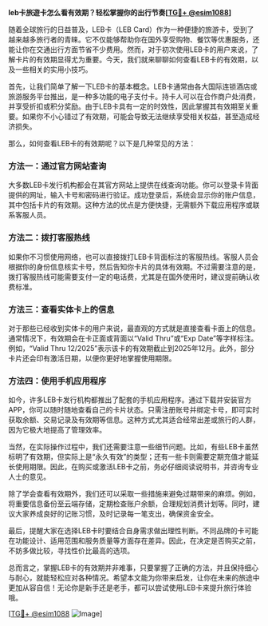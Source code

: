 **leb卡旅遊卡怎么看有效期？轻松掌握你的出行节奏[[TG💪+ @esim1088](https://t.me/s/esim1088)]**

随着全球旅行的日益普及，LEB卡（LEB Card）作为一种便捷的旅游卡，受到了越来越多旅行者的青睐。它不仅能够帮助你在国外享受购物、餐饮等优惠服务，还能让你在交通出行方面节省不少费用。然而，对于初次使用LEB卡的用户来说，了解卡片的有效期显得尤为重要。今天，我们就来聊聊如何查看LEB卡的有效期，以及一些相关的实用小技巧。

首先，让我们简单了解一下LEB卡的基本概念。LEB卡通常由各大国际连锁酒店或旅游服务平台推出，是一种多功能的电子支付卡。持卡人可以在合作商户处消费，并享受折扣或积分奖励。由于LEB卡具有一定的时效性，因此掌握其有效期至关重要。如果你不小心错过了有效期，可能会导致无法继续享受相关权益，甚至造成经济损失。

那么，如何查看LEB卡的有效期呢？以下是几种常见的方法：

### 方法一：通过官方网站查询

大多数LEB卡发行机构都会在其官方网站上提供在线查询功能。你可以登录卡背面提供的网址，输入卡号和密码进行验证。成功登录后，系统会显示你的账户信息，其中包括卡片的有效期。这种方法的优点是方便快捷，无需额外下载应用程序或联系客服人员。

### 方法二：拨打客服热线

如果你不习惯使用网络，也可以直接拨打LEB卡背面标注的客服热线。客服人员会根据你的身份信息核实卡号，然后告知你卡片的具体有效期。不过需要注意的是，拨打客服热线可能需要支付一定的电话费，尤其是在国外使用时，建议提前确认收费标准。

### 方法三：查看实体卡上的信息

对于那些已经收到实体卡的用户来说，最直观的方式就是直接查看卡面上的信息。通常情况下，有效期会在卡正面或背面以“Valid Thru”或“Exp Date”等字样标注。例如，“Valid Thru 12/2025”表示该卡的有效期截止到2025年12月。此外，部分卡片还会印有激活日期，以便你更好地掌握使用期限。

### 方法四：使用手机应用程序

如今，许多LEB卡发行机构都推出了配套的手机应用程序。通过下载并安装官方APP，你可以随时随地查看自己的卡片状态。只需注册账号并绑定卡号，即可实时获取余额、交易记录及有效期等信息。这种方式尤其适合经常出差或旅行的人群，因为它极大地提高了管理效率。

当然，在实际操作过程中，我们还需要注意一些细节问题。比如，有些LEB卡虽然标明了有效期，但实际上是“永久有效”的类型；还有一些卡则需要定期充值才能延长使用期限。因此，在购买或激活LEB卡之前，务必仔细阅读说明书，并咨询专业人士的意见。

除了学会查看有效期外，我们还可以采取一些措施来避免过期带来的麻烦。例如，将重要信息备份至云端存储，定期检查账户余额，合理规划消费计划等。同时，建议大家养成良好的记账习惯，及时记录每一笔支出，确保资金安全。

最后，提醒大家在选择LEB卡时要结合自身需求做出理性判断。不同品牌的卡可能在功能设计、适用范围和服务质量等方面存在差异。因此，在决定是否购买之前，不妨多做比较，寻找性价比最高的选项。

总而言之，掌握LEB卡的有效期并非难事，只要掌握了正确的方法，并且保持细心与耐心，就能轻松应对各种情况。希望本文能为你带来启发，让你在未来的旅途中更加从容自信！无论你是新手还是老手，都可以尝试使用LEB卡来提升旅行体验哦。

[[TG💪+ @esim1088](https://t.me/s/esim1088) ![Image](https://i.postimg.cc/4NQfJmqS/Snipaste-2025-05-13-00-14-12.png)]
